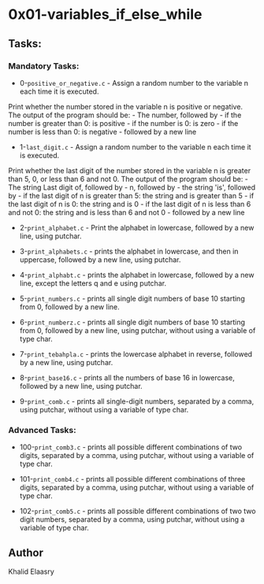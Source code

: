 # 0x01-variables_if_else_while

## Tasks:
### Mandatory Tasks:
* 0-`positive_or_negative.c` - Assign a random number to the variable n each time it is executed.

Print whether the number stored in the variable n is positive or negative.
The output of the program should be: - The number, followed by - if the number is greater than 0: is positive - if the number is 0: is zero - if the number is less than 0: is negative - followed by a new line
* 1-`last_digit.c` - Assign a random number to the variable n each time it is executed.

Print whether the last digit of the number stored in the variable n is greater than 5, 0, or less than 6 and not 0.
The output of the program should be: - The string Last digit of, followed by - n, followed by - the string 'is', followed by - if the last digit of n is greater than 5: the string and is greater than 5 - if the last digit of n is 0: the string and is 0 - if the last digit of n is less than 6 and not 0: the string and is less than 6 and not 0 - followed by a new line
* 2-`print_alphabet.c` - Print the alphabet in lowercase, followed by a new line, using putchar.

* 3-`print_alphabets.c` - prints the alphabet in lowercase, and then in uppercase, followed by a new line, using putchar.

* 4-`print_alphabt.c` - prints the alphabet in lowercase, followed by a new line, except the letters q and e using putchar.

* 5-`print_numbers.c` - prints all single digit numbers of base 10 starting from 0, followed by a new line.

* 6-`print_numberz.c` - prints all single digit numbers of base 10 starting from 0, followed by a new line, using putchar, without using a variable of type char.

* 7-`print_tebahpla.c` - prints the lowercase alphabet in reverse, followed by a new line, using putchar.

* 8-`print_base16.c` - prints all the numbers of base 16 in lowercase, followed by a new line, using putchar.

* 9-`print_comb.c` - prints all single-digit numbers, separated by a comma, using putchar, without using a variable of type char.

### Advanced Tasks:
* 100-`print_comb3.c` - prints all possible different combinations of two digits, separated by a comma, using putchar, without using a variable of type char.

* 101-`print_comb4.c` - prints all possible different combinations of three digits, separated by a comma, using putchar, without using a variable of type char.

* 102-`print_comb5.c` - prints all possible different combinations of two two digit numbers, separated by a comma, using putchar, without using a variable of type char.

## Author

Khalid Elaasry
